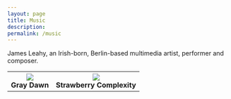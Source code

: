```yaml
---
layout: page
title: Music
description:
permalink: /music
---
```


James Leahy, an Irish-born, Berlin-based multimedia artist, performer and composer.

<table style="width:100%" height="100%" cellspacing="25" cellpadding="0">
  <tr>
    <th align="center"><a href="graydawn"><img src="{{site.url}}/assets/images/music/graydawn.png"></a>
    <br><b>Gray Dawn</b></th>
    <th align="center"><a href="strawberrycomplexity"><img src="{{site.url}}/assets/images/music/strawberrycomplexity.png"></a>
    <br><b>Strawberry Complexity</b></th>
  </tr>
  </table>
